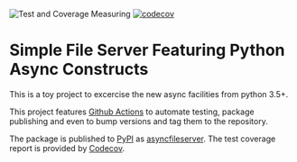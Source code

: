![Test and Coverage Measuring](https://github.com/tarc/asyncfileserver/workflows/Test%20and%20Coverage%20Measuring/badge.svg?branch=master) [![codecov](https://codecov.io/gh/tarc/asyncfileserver/branch/master/graph/badge.svg)](https://codecov.io/gh/tarc/asyncfileserver)

# Simple File Server Featuring Python Async Constructs

This is a toy project to excercise the new async facilities from python 3.5+.

This project features [Github Actions](https://github.com/features/actions)
to automate testing, package publishing and even to bump versions and tag
them to the repository.

The package is published to [PyPI](https://pypi.org/) as
[asyncfileserver](https://pypi.org/project/asyncfileserver/). The test
coverage report is provided by [Codecov](https://codecov.io/).